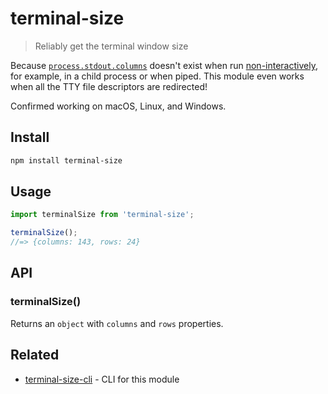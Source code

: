 # terminal-size

> Reliably get the terminal window size

Because [`process.stdout.columns`](https://nodejs.org/api/tty.html#tty_writestream_columns) doesn't exist when run [non-interactively](http://www.tldp.org/LDP/abs/html/intandnonint.html), for example, in a child process or when piped. This module even works when all the TTY file descriptors are redirected!

Confirmed working on macOS, Linux, and Windows.

## Install

```sh
npm install terminal-size
```

## Usage

```js
import terminalSize from 'terminal-size';

terminalSize();
//=> {columns: 143, rows: 24}
```

## API

### terminalSize()

Returns an `object` with `columns` and `rows` properties.

## Related

- [terminal-size-cli](https://github.com/sindresorhus/terminal-size-cli) - CLI for this module
